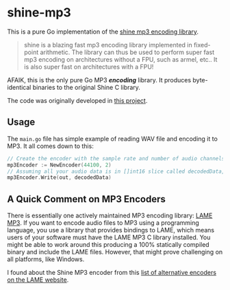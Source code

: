 # shine-mp3
This is a pure Go implementation of the [shine mp3 encoding library](https://github.com/toots/shine).

> shine is a blazing fast mp3 encoding library implemented in fixed-point arithmetic. The library can thus be used to perform super fast mp3 encoding on architectures without a FPU, such as armel, etc.. It is also super fast on architectures with a FPU!

AFAIK, this is the only pure Go MP3 ***encoding*** library. It produces byte-identical binaries to the original Shine C library.

The code was originally developed in [this project](https://github.com/braheezy/goqoa).

## Usage
The `main.go` file has simple example of reading WAV file and encoding it to MP3. It all comes down to this:
```go
// Create the encoder with the sample rate and number of audio channels
mp3Encoder := NewEncoder(44100, 2)
// Assuming all your audio data is in []int16 slice called decodedData, write it to a file referenced by out
mp3Encoder.Write(out, decodedData)
```

## A Quick Comment on MP3 Encoders
There is essentially one actively maintained MP3 encoding library: [LAME MP3](https://lame.sourceforge.io/). If you want to encode audio files to MP3 using a programming language, you use a library that provides bindings to LAME, which means users of your software must have the LAME MP3 C library installed. You might be able to work around this producing a 100% statically compiled binary and include the LAME files. However, that might prove challenging on all platforms, like Windows.

I found about the Shine MP3 encoder from this [list of alternative encoders on the LAME website](https://lame.sourceforge.io/links.php#Alternatives).
